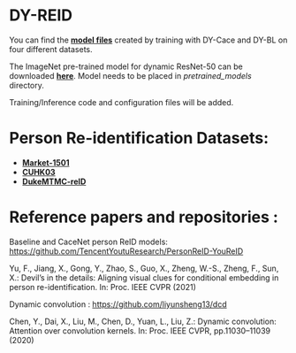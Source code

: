 # DY-REID
You can find the [**model files**](https://drive.google.com/drive/folders/16O3ncmayQI6HPaX32zfn13lz6_t_hme6?usp=sharing) created by training with DY-Cace and DY-BL on four different datasets.


The ImageNet pre-trained model for dynamic ResNet-50 can be downloaded [**here**](https://drive.google.com/file/d/14VUXecopj3aTu1s4IKdT2FsPt7Iq7BDK/view). Model needs to be placed in _pretrained_models_ directory. 


Training/Inference code and configuration files will be added.

# Person Re-identification Datasets: 

- [**Market-1501**](https://www.v7labs.com/open-datasets/market-1501) 
- [**CUHK03**](http://www.ee.cuhk.edu.hk/~xgwang/CUHK_identification.html)
- [**DukeMTMC-reID**](https://exposing.ai/duke_mtmc/)


# Reference papers and repositories : 

Baseline and CaceNet person ReID models: https://github.com/TencentYoutuResearch/PersonReID-YouReID

Yu, F., Jiang, X., Gong, Y., Zhao, S., Guo, X., Zheng, W.-S., Zheng,  F., Sun, X.: Devil’s in the details: Aligning visual clues for conditional embedding in person re-identification. In: Proc. IEEE CVPR (2021)

Dynamic convolution : https://github.com/liyunsheng13/dcd 

Chen, Y., Dai, X., Liu, M., Chen, D., Yuan, L., Liu, Z.: Dynamic convolution: Attention over convolution kernels. In: Proc. IEEE CVPR, pp.11030–11039 (2020)
